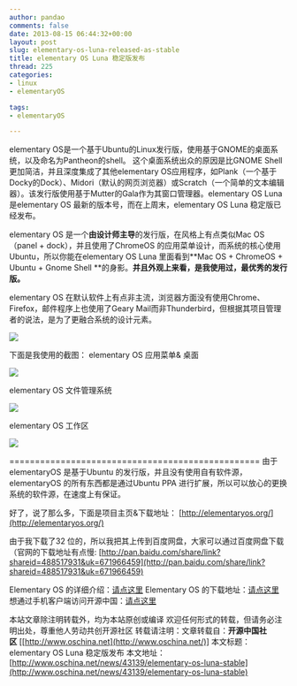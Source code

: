 ```yaml
---
author: pandao
comments: false
date: 2013-08-15 06:44:32+00:00
layout: post
slug: elementary-os-luna-released-as-stable
title: elementary OS Luna 稳定版发布
thread: 225
categories:
- linux
- elementaryOS

tags:
- elementaryOS

---
```




elementary OS是一个基于Ubuntu的Linux发行版，使用基于GNOME的桌面系统，以及命名为Pantheon的shell。 这个桌面系统出众的原因是比GNOME Shell更加简洁，并且深度集成了其他elementary OS应用程序，如Plank（一个基于Docky的Dock）、Midori（默认的网页浏览器）或Scratch（一个简单的文本编辑器）。该发行版使用基于Mutter的Gala作为其窗口管理器。elementary OS Luna 是elementary OS 最新的版本号，而在上周末，elementary OS Luna 稳定版已经发布。

elementary OS 是一个**由设计师主导**的发行版，在风格上有点类似Mac OS（panel + dock），并且使用了ChromeOS 的应用菜单设计，而系统的核心使用Ubuntu，所以你能在elementary OS Luna 里面看到**Mac OS + ChromeOS + Ubuntu + Gnome Shell **的身影。**并且外观上来看，是我使用过，最优秀的发行版。**

elementary OS 在默认软件上有点非主流，浏览器方面没有使用Chrome、Firefox，邮件程序上也使用了Geary Mail而非Thunderbird，但根据其项目管理者的说法，是为了更融合系统的设计元素。


![](http://www.ubuntusoft.com/data/attachment/forum/201308/12/130411l1wb8f3ttzb617sz.png)


下面是我使用的截图：
elementary OS 应用菜单& 桌面


![](http://www.ubuntusoft.com/data/attachment/forum/201308/12/130534sxz4gfialz7xzc3l.jpg)


elementary OS 文件管理系统


![](http://www.ubuntusoft.com/data/attachment/forum/201308/12/130601jucklo2zclz73jvl.png)


elementary OS 工作区


![](http://www.ubuntusoft.com/data/attachment/forum/201308/12/130632vrqtj60oc34r0csh.jpg)


=================================================
由于elementaryOS 是基于Ubuntu 的发行版，并且没有使用自有软件源，elementaryOS 的所有东西都是通过Ubuntu PPA 进行扩展，所以可以放心的更换系统的软件源，在速度上有保证。


好了，说了那么多，下面是项目主页&下载地址：
[http://elementaryos.org/](http://elementaryos.org/)

由于我下载了32 位的，所以我把其上传到百度网盘，大家可以通过百度网盘下载（官网的下载地址有点慢:
[http://pan.baidu.com/share/link?shareid=488517931&uk=671966459](http://pan.baidu.com/share/link?shareid=488517931&uk=671966459)








Elementary OS 的详细介绍：[请点这里](http://www.oschina.net/p/elementary-os)
Elementary OS 的下载地址：[请点这里](http://www.oschina.net/action/project/go?id=12776&p=download)
想通过手机客户端访问开源中国：[请点这里](http://www.oschina.net/app)






本站文章除注明转载外，均为本站原创或编译
欢迎任何形式的转载，但请务必注明出处，尊重他人劳动共创开源社区
转载请注明：文章转载自：**开源中国社区** [[http://www.oschina.net](http://www.oschina.net/)]
本文标题：elementary OS Luna 稳定版发布
本文地址：[http://www.oschina.net/news/43139/elementary-os-luna-stable](http://www.oschina.net/news/43139/elementary-os-luna-stable)
